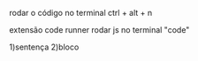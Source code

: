 rodar o código no terminal
ctrl + alt + n

extensão code runner
rodar js no terminal "code"

1)sentença
2)bloco